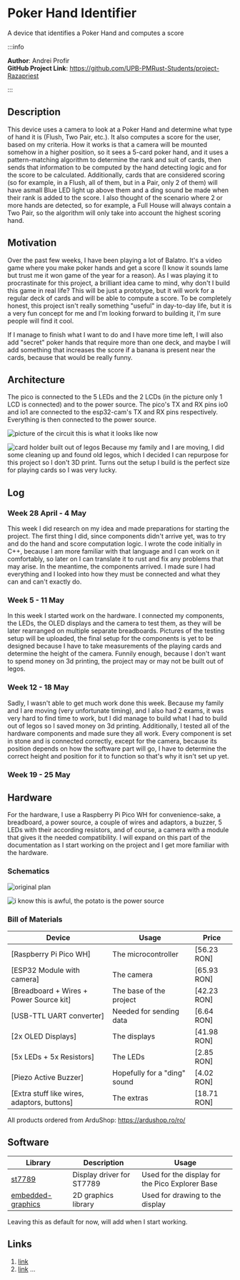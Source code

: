 # Poker Hand Identifier
A device that identifies a Poker Hand and computes a score

:::info 

**Author**: Andrei Profir \
**GitHub Project Link**: https://github.com/UPB-PMRust-Students/project-Razapriest

:::

## Description

This device uses a camera to look at a Poker Hand and determine what type of hand it is (Flush, Two Pair, etc.). It also computes a score for the user, based on my criteria. How it works is that a camera will be mounted somehow in a higher position, so it sees a 5-card poker hand, and it uses a pattern-matching algorithm to determine the rank and suit of cards, then sends that information to be computed by the hand detecting logic and for the score to be calculated. Additionally, cards that are considered scoring (so for example, in a Flush, all of them, but in a Pair, only 2 of them) will have asmall Blue LED light up above them and a ding sound be made when their rank is added to the score. I also thought of the scenario where 2 or more hands are detected, so for example, a Full House will always contain a Two Pair, so the algorithm will only take into account the highest scoring hand.

## Motivation

Over the past few weeks, I have been playing a lot of Balatro. It's a video game where you make poker hands and get a score (I know it sounds lame but trust me it won game of the year for a reason). As I was playing it to procrastinate for this project, a brilliant idea came to mind, why don't I build this game in real life? This will be just a prototype, but it will work for a regular deck of cards and will be able to compute a score. To be completely honest, this project isn't really something "useful" in day-to-day life, but it is a very fun concept for me and I'm looking forward to building it, I'm sure people will find it cool.

If I manage to finish what I want to do and I have more time left, I will also add "secret" poker hands that require more than one deck, and maybe I will add something that increases the score if a banana is present near the cards, because that would be really funny.

## Architecture 

The pico is connected to the 5 LEDs and the 2 LCDs (in the picture only 1 LCD is connected) and to the power source. The pico's TX and RX pins io0 and io1 are connected to the esp32-cam's TX and RX pins respectively. Everything is then connected to the power source.

![picture of the circuit](circuitpic.webp)
this is what it looks like now

![card holder built out of legos](legos.webp)
Because my family and I are moving, I did some cleaning up and found old legos, which I decided I can repurpose for this project so I don't 3D print. Turns out the setup I build is the perfect size for playing cards so I was very lucky.

## Log

<!-- write your progress here every week -->

### Week 28 April - 4 May

This week I did research on my idea and made preparations for starting the project. The first thing I did, since components didn't arrive yet, was to try and do the hand and score computation logic. I wrote the code initially in C++, because I am more familiar with that language and I can work on it comfortably, so later on I can translate it to rust and fix any problems that may arise. In the meantime, the components arrived. I made sure I had everything and I looked into how they must be connected and what they can and can't exactly do.

### Week 5 - 11 May

In this week I started work on the hardware. I connected my components, the LEDs, the OLED displays and the camera to test them, as they will be later rearranged on multiple separate breadboards. Pictures of the testing setup will be uploaded, the final setup for the components is yet to be designed because I have to take measurements of the playing cards and determine the height of the camera. Funnily enough, because I don't want to spend money on 3d printing, the project may or may not be built out of legos.

### Week 12 - 18 May

Sadly, I wasn't able to get much work done this week. Because my family and I are moving (very unfortunate timing), and I also had 2 exams, it was very hard to find time to work, but I did manage to build what I had to build out of legos so I saved money on 3d printing. Additionally, I tested all of the hardware components and made sure they all work. Every component is set in stone and is connected correctly, except for the camera, because its position depends on how the software part will go, I have to determine the correct height and position for it to function so that's why it isn't set up yet.

### Week 19 - 25 May

## Hardware

For the hardware, I use a Raspberry Pi Pico WH for convenience-sake, a breadboard, a power source, a couple of wires and adaptors, a buzzer, 5 LEDs with their according resistors, and of course, a camera with a module that gives it the needed compatibility. I will expand on this part of the documentation as I start working on the project and I get more familiar with the hardware.

### Schematics

![original plan](schematic.webp)

![i know this is awful, the potato is the power source](imsorry.webp)

### Bill of Materials

<!-- Fill out this table with all the hardware components that you might need.

The format is 
```
| [Device](link://to/device) | This is used ... | [price](link://to/store) |

```

-->

| Device | Usage | Price |
|--------|--------|-------|
| [Raspberry Pi Pico WH] | The microcontroller | [56.23 RON] |
| [ESP32 Module with camera] | The camera | [65.93 RON] |
| [Breadboard + Wires + Power Source kit] | The base of the project | [42.23 RON] |
| [USB-TTL UART converter] | Needed for sending data | [6.64 RON] |
| [2x OLED Displays] | The displays | [41.98 RON] |
| [5x LEDs + 5x Resistors] | The LEDs | [2.85 RON] |
| [Piezo Active Buzzer] | Hopefully for a "ding" sound | [4.02 RON] |
| [Extra stuff like wires, adaptors, buttons] | The extras | [18.71 RON] |

All products ordered from ArduShop: https://ardushop.ro/ro/


## Software

| Library | Description | Usage |
|---------|-------------|-------|
| [st7789](https://github.com/almindor/st7789) | Display driver for ST7789 | Used for the display for the Pico Explorer Base |
| [embedded-graphics](https://github.com/embedded-graphics/embedded-graphics) | 2D graphics library | Used for drawing to the display |

Leaving this as default for now, will add when I start working.

## Links

<!-- Add a few links that inspired you and that you think you will use for your project -->

1. [link](https://example.com)
2. [link](https://example3.com)
...
